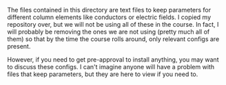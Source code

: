 The files contained in this directory are text files to keep parameters for different column elements like conductors or electric fields.  I copied my repository over, but we will not be using all of these in the course.  In fact, I will probably be removing the ones we are not using (pretty much all of them) so that by the time the course rolls around, only relevant configs are present.  

However, if you need to get pre-approval to install anything, you may want to discuss these configs.  I can't imagine anyone will have a problem with files that keep parameters, but they are here to view if you need to.
